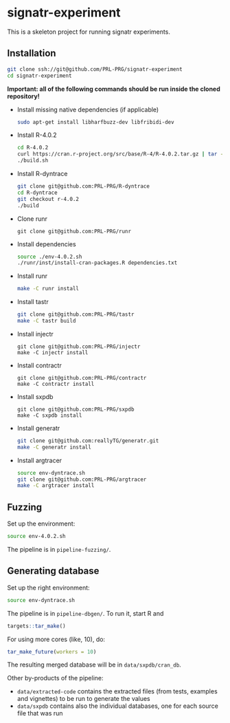 # signatr-experiment

This is a skeleton project for running signatr experiments.

## Installation

``` sh
git clone ssh://git@github.com/PRL-PRG/signatr-experiment
cd signatr-experiment
```
**Important: all of the following commands should be run inside the cloned repository!**

- Install missing native dependencies (if applicable)

    ```sh
    sudo apt-get install libharfbuzz-dev libfribidi-dev
    ```

- Install R-4.0.2

    ```sh
    cd R-4.0.2
    curl https://cran.r-project.org/src/base/R-4/R-4.0.2.tar.gz | tar --strip-components=1 -xzf -
    ./build.sh
    ```

- Install R-dyntrace

    ```sh
    git clone git@github.com:PRL-PRG/R-dyntrace
    cd R-dyntrace
    git checkout r-4.0.2
    ./build
    ```

- Clone runr

    ```
    git clone git@github.com:PRL-PRG/runr
    ```
    
- Install dependencies

    ```sh
    source ./env-4.0.2.sh
    ./runr/inst/install-cran-packages.R dependencies.txt
    ```

- Install runr

    ```sh
    make -C runr install
    ```

- Install tastr

    ```sh
    git clone git@github.com:PRL-PRG/tastr
    make -C tastr build
    ```

- Install injectr

    ```
    git clone git@github.com:PRL-PRG/injectr
    make -C injectr install
    ```

- Install contractr

    ```
    git clone git@github.com:PRL-PRG/contractr
    make -C contractr install
    ```

- Install sxpdb

    ```
    git clone git@github.com:PRL-PRG/sxpdb
    make -C sxpdb install
    ```

- Install generatr

    ```sh
    git clone git@github.com:reallyTG/generatr.git
    make -C generatr install
    ```

- Install argtracer

    ```sh
    source env-dyntrace.sh
    git clone git@github.com:PRL-PRG/argtracer
    make -C argtracer install
    ```

## Fuzzing

Set up the environment:

```sh
source env-4.0.2.sh
```

The pipeline is in `pipeline-fuzzing/`.

## Generating database

Set up the right environment:

```sh 
source env-dyntrace.sh
```

The pipeline is in `pipeline-dbgen/`.
To run it, start R and

```R
targets::tar_make()
```

For using more cores (like, 10), do:

```R
tar_make_future(workers = 10)
```

The resulting merged database will be in `data/sxpdb/cran_db`.

Other by-products of the pipeline:

- `data/extracted-code` contains the extracted files (from tests, examples and vignettes) to be run to generate the values
- `data/sxpdb` contains also the individual databases, one for each source file that was run

